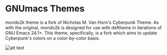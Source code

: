 # GNUmacs Themes

mondo2k theme is a fork of Nicholas M. Van Horn's Cyberpunk Theme. As with the original, mondo2k is designed for use with deftheme in iterations of GNU Emacs 24.1+. This theme, specifically, is a fork which aims to update Cyberpunk's colors on a color-by-color basis.

![alt text](https://raw.githubusercontent.com/wuz352/mondo2k-theme/master/mondo2k.png)
